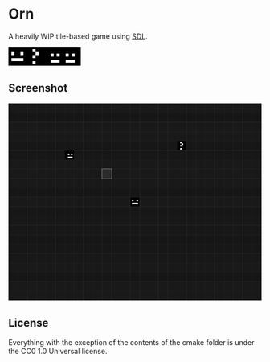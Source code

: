 # Orn

A heavily WIP tile-based game using [SDL](https://www.libsdl.org).

![Spritesheet](assets/spritesheet.png)

## Screenshot

![Screenshot](screenshot.png?raw=true)

## License

Everything with the exception of the contents of the cmake folder is under the CC0 1.0 Universal license.
